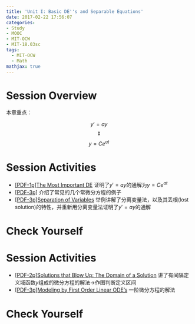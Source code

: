 ```yaml
---
title: 'Unit I: Basic DE''s and Separable Equations'
date: 2017-02-22 17:56:07
categories:
- Study
- MOOC
- MIT-OCW
- MIT-18.03sc
tags:
  - MIT-OCW
  - Math
mathjax: true
---
```


# Session Overview
本章重点：

$$
y'=ay
$$
$$
\Updownarrow 
$$
$$
y=Ce^{at}
$$

<!-- truncate -->
# Session Activities
-  [[PDF-1p]The Most Important DE](https://ocw.mit.edu/courses/mathematics/18-03sc-differential-equations-fall-2011/unit-i-first-order-differential-equations/basic-de-and-separable-equations/MIT18_03SCF11_s1_0intro.pdf)
    证明了$y'=ay$的通解为$y=Ce^{at}$
-  [[PDF-3p]](https://ocw.mit.edu/courses/mathematics/18-03sc-differential-equations-fall-2011/unit-i-first-order-differential-equations/basic-de-and-separable-equations/MIT18_03SCF11_s1_1text.pdf)
    介绍了常见的几个常微分方程的例子
-  [[PDF-3p]Separation of Variables](https://ocw.mit.edu/courses/mathematics/18-03sc-differential-equations-fall-2011/unit-i-first-order-differential-equations/basic-de-and-separable-equations/MIT18_03SCF11_s1_2text.pdf)
    举例讲解了分离变量法，以及其丢根(lost solution)的特性，并重新用分离变量法证明了$y'=ay$的通解

# Check Yourself

# Session Activities
-  [[PDF-2p]Solutions that Blow Up: The Domain of a Solution](https://ocw.mit.edu/courses/mathematics/18-03sc-differential-equations-fall-2011/unit-i-first-order-differential-equations/basic-de-and-separable-equations/MIT18_03SCF11_s1_5text.pdf)
    讲了有间隔定义域函数$y$组成的微分方程的解法->作图判断定义区间
-  [[PDF-3p]Modeling by First Order Linear ODE’s](https://ocw.mit.edu/courses/mathematics/18-03sc-differential-equations-fall-2011/unit-i-first-order-differential-equations/basic-de-and-separable-equations/MIT18_03SCF11_s1_6text.pdf)
    一阶微分方程的解法

# Check Yourself
